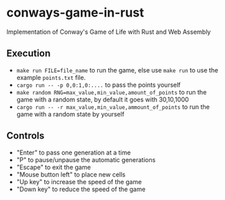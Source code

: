 # conways-game-in-rust
Implementation of Conway's Game of Life with Rust and Web Assembly


## Execution
- `make run FILE=file_name` to run the game, else use `make run` to use the example `points.txt` file.
- `cargo run -- -p 0,0:1,0:....` to pass the points yourself
- `make random RNG=max_value,min_value,amount_of_points` to run the game with a random state, by default it goes with 30,10,1000
- `cargo run -- -r max_value,min_value,ammount_of_points` to run the game with a random state by yourself


## Controls
- "Enter" to pass one generation at a time
- "P" to pause/unpause the automatic generations
- "Escape" to exit the game
- "Mouse button left" to place new cells
- "Up key" to increase the speed of the game
- "Down key" to reduce the speed of the game
